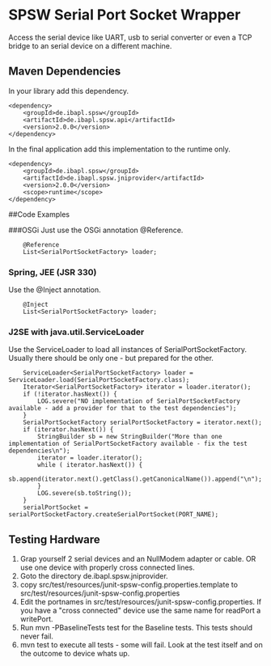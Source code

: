 # SPSW Serial Port Socket Wrapper

Access the serial device like UART, usb to serial converter or even a TCP bridge to an serial device on a different machine.

## Maven Dependencies

In your library add this dependency.
```
<dependency>
    <groupId>de.ibapl.spsw</groupId>
    <artifactId>de.ibapl.spsw.api</artifactId>
    <version>2.0.0</version>
</dependency>
```

In the final application add this implementation to the runtime only.
```
<dependency>
    <groupId>de.ibapl.spsw</groupId>
    <artifactId>de.ibapl.spsw.jniprovider</artifactId>
    <version>2.0.0</version>
    <scope>runtime</scope>
</dependency>
```

##Code Examples

###OSGi
Just use the OSGi annotation @Reference. 
```
	@Reference
	List<SerialPortSocketFactory> loader;
```

### Spring, JEE (JSR 330)
Use the @Inject annotation.
```
	@Inject
	List<SerialPortSocketFactory> loader;
```

### J2SE with java.util.ServiceLoader

Use the ServiceLoader to load all instances of SerialPortSocketFactory. Usually there should be only one - but prepared for the other.
```
	ServiceLoader<SerialPortSocketFactory> loader = ServiceLoader.load(SerialPortSocketFactory.class);
	Iterator<SerialPortSocketFactory> iterator = loader.iterator();
	if (!iterator.hasNext()) {
		LOG.severe("NO implementation of SerialPortSocketFactory available - add a provider for that to the test dependencies");
	}
	SerialPortSocketFactory serialPortSocketFactory = iterator.next();
	if (iterator.hasNext()) {
		StringBuilder sb = new StringBuilder("More than one implementation of SerialPortSocketFactory available - fix the test dependencies\n");
		iterator = loader.iterator();
		while ( iterator.hasNext()) {
		sb.append(iterator.next().getClass().getCanonicalName()).append("\n");
		}
		LOG.severe(sb.toString());
	}
	serialPortSocket = serialPortSocketFactory.createSerialPortSocket(PORT_NAME);
```

## Testing Hardware

1.  Grap yourself 2 serial devices and an NullModem adapter or cable. OR use one device with properly cross connected lines.
1.  Goto the directory de.ibapl.spsw.jniprovider.
2.  copy src/test/resources/junit-spsw-config.properties.template to src/test/resources/junit-spsw-config.properties
3.  Edit the portnames in src/test/resources/junit-spsw-config.properties. If you have a "cross connected" device use the same name for readPort a writePort.
4.  Run mvn -PBaselineTests test for the Baseline tests. This tests should never fail.
5.  mvn  test to execute all tests - some will fail. Look at the test itself and on the outcome to device whats up.